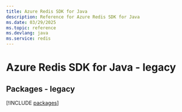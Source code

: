 ```yaml
---
title: Azure Redis SDK for Java
description: Reference for Azure Redis SDK for Java
ms.date: 03/29/2025
ms.topic: reference
ms.devlang: java
ms.service: redis
---
```

# Azure Redis SDK for Java - legacy
## Packages - legacy
[!INCLUDE [packages](redis-index.md)]